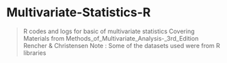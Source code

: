 # Multivariate-Statistics-R
> R codes and logs for basic of multivariate statistics
> Covering Materials from Methods_of_Multivariate_Analysis-_3rd_Edition Rencher & Christensen
> Note : Some of the datasets used were from R libraries
